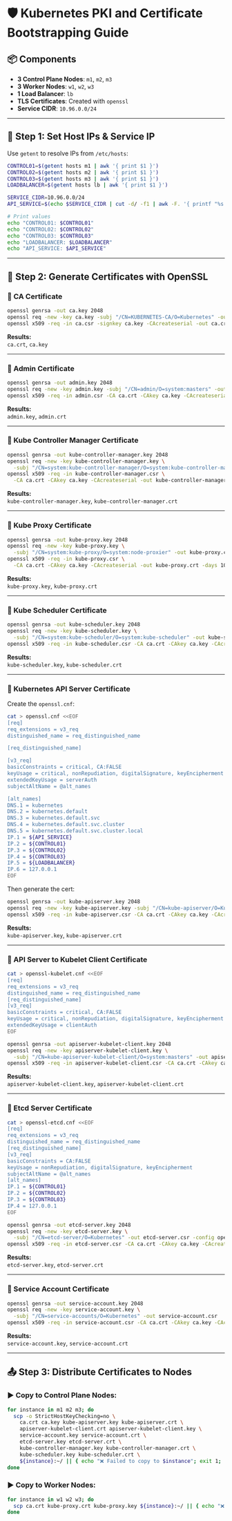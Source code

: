 # 🛡️ Kubernetes PKI and Certificate Bootstrapping Guide

## 📦 Components

- **3 Control Plane Nodes**: `m1`, `m2`, `m3`  
- **3 Worker Nodes**: `w1`, `w2`, `w3`  
- **1 Load Balancer**: `lb`  
- **TLS Certificates**: Created with `openssl`  
- **Service CIDR**: `10.96.0.0/24`  

---

## 🔧 Step 1: Set Host IPs & Service IP

Use `getent` to resolve IPs from `/etc/hosts`:

```bash
CONTROL01=$(getent hosts m1 | awk '{ print $1 }')
CONTROL02=$(getent hosts m2 | awk '{ print $1 }')
CONTROL03=$(getent hosts m3 | awk '{ print $1 }')
LOADBALANCER=$(getent hosts lb | awk '{ print $1 }')

SERVICE_CIDR=10.96.0.0/24
API_SERVICE=$(echo $SERVICE_CIDR | cut -d/ -f1 | awk -F. '{ printf "%s.%s.%s.1", $1, $2, $3 }')

# Print values
echo "CONTROL01: $CONTROL01"
echo "CONTROL02: $CONTROL02"
echo "CONTROL03: $CONTROL03"
echo "LOADBALANCER: $LOADBALANCER"
echo "API_SERVICE: $API_SERVICE"
```

---

## 🔐 Step 2: Generate Certificates with OpenSSL

### 🔸 CA Certificate

```bash
openssl genrsa -out ca.key 2048
openssl req -new -key ca.key -subj "/CN=KUBERNETES-CA/O=Kubernetes" -out ca.csr
openssl x509 -req -in ca.csr -signkey ca.key -CAcreateserial -out ca.crt -days 1000
```

**Results:**  
`ca.crt`, `ca.key`

---

### 🔸 Admin Certificate

```bash
openssl genrsa -out admin.key 2048
openssl req -new -key admin.key -subj "/CN=admin/O=system:masters" -out admin.csr
openssl x509 -req -in admin.csr -CA ca.crt -CAkey ca.key -CAcreateserial -out admin.crt -days 1000
```

**Results:**  
`admin.key`, `admin.crt`

---

### 🔸 Kube Controller Manager Certificate

```bash
openssl genrsa -out kube-controller-manager.key 2048
openssl req -new -key kube-controller-manager.key \
  -subj "/CN=system:kube-controller-manager/O=system:kube-controller-manager" -out kube-controller-manager.csr
openssl x509 -req -in kube-controller-manager.csr \
  -CA ca.crt -CAkey ca.key -CAcreateserial -out kube-controller-manager.crt -days 1000
```

**Results:**  
`kube-controller-manager.key`, `kube-controller-manager.crt`

---

### 🔸 Kube Proxy Certificate

```bash
openssl genrsa -out kube-proxy.key 2048
openssl req -new -key kube-proxy.key \
  -subj "/CN=system:kube-proxy/O=system:node-proxier" -out kube-proxy.csr
openssl x509 -req -in kube-proxy.csr \
  -CA ca.crt -CAkey ca.key -CAcreateserial -out kube-proxy.crt -days 1000
```

**Results:**  
`kube-proxy.key`, `kube-proxy.crt`

---

### 🔸 Kube Scheduler Certificate

```bash
openssl genrsa -out kube-scheduler.key 2048
openssl req -new -key kube-scheduler.key \
  -subj "/CN=system:kube-scheduler/O=system:kube-scheduler" -out kube-scheduler.csr
openssl x509 -req -in kube-scheduler.csr -CA ca.crt -CAkey ca.key -CAcreateserial -out kube-scheduler.crt -days 1000
```

**Results:**  
`kube-scheduler.key`, `kube-scheduler.crt`

---

### 🔸 Kubernetes API Server Certificate

Create the `openssl.cnf`:

```bash
cat > openssl.cnf <<EOF
[req]
req_extensions = v3_req
distinguished_name = req_distinguished_name

[req_distinguished_name]

[v3_req]
basicConstraints = critical, CA:FALSE
keyUsage = critical, nonRepudiation, digitalSignature, keyEncipherment
extendedKeyUsage = serverAuth
subjectAltName = @alt_names

[alt_names]
DNS.1 = kubernetes
DNS.2 = kubernetes.default
DNS.3 = kubernetes.default.svc
DNS.4 = kubernetes.default.svc.cluster
DNS.5 = kubernetes.default.svc.cluster.local
IP.1 = ${API_SERVICE}
IP.2 = ${CONTROL01}
IP.3 = ${CONTROL02}
IP.4 = ${CONTROL03}
IP.5 = ${LOADBALANCER}
IP.6 = 127.0.0.1
EOF
```

Then generate the cert:

```bash
openssl genrsa -out kube-apiserver.key 2048
openssl req -new -key kube-apiserver.key -subj "/CN=kube-apiserver/O=Kubernetes" -out kube-apiserver.csr -config openssl.cnf
openssl x509 -req -in kube-apiserver.csr -CA ca.crt -CAkey ca.key -CAcreateserial -out kube-apiserver.crt -extensions v3_req -extfile openssl.cnf -days 1000
```

**Results:**  
`kube-apiserver.key`, `kube-apiserver.crt`

---

### 🔸 API Server to Kubelet Client Certificate

```bash
cat > openssl-kubelet.cnf <<EOF
[req]
req_extensions = v3_req
distinguished_name = req_distinguished_name
[req_distinguished_name]
[v3_req]
basicConstraints = critical, CA:FALSE
keyUsage = critical, nonRepudiation, digitalSignature, keyEncipherment
extendedKeyUsage = clientAuth
EOF

openssl genrsa -out apiserver-kubelet-client.key 2048
openssl req -new -key apiserver-kubelet-client.key \
  -subj "/CN=kube-apiserver-kubelet-client/O=system:masters" -out apiserver-kubelet-client.csr -config openssl-kubelet.cnf
openssl x509 -req -in apiserver-kubelet-client.csr -CA ca.crt -CAkey ca.key -CAcreateserial -out apiserver-kubelet-client.crt -extensions v3_req -extfile openssl-kubelet.cnf -days 1000
```

**Results:**  
`apiserver-kubelet-client.key`, `apiserver-kubelet-client.crt`

---

### 🔸 Etcd Server Certificate

```bash
cat > openssl-etcd.cnf <<EOF
[req]
req_extensions = v3_req
distinguished_name = req_distinguished_name
[req_distinguished_name]
[v3_req]
basicConstraints = CA:FALSE
keyUsage = nonRepudiation, digitalSignature, keyEncipherment
subjectAltName = @alt_names
[alt_names]
IP.1 = ${CONTROL01}
IP.2 = ${CONTROL02}
IP.3 = ${CONTROL03}
IP.4 = 127.0.0.1
EOF

openssl genrsa -out etcd-server.key 2048
openssl req -new -key etcd-server.key \
  -subj "/CN=etcd-server/O=Kubernetes" -out etcd-server.csr -config openssl-etcd.cnf
openssl x509 -req -in etcd-server.csr -CA ca.crt -CAkey ca.key -CAcreateserial -out etcd-server.crt -extensions v3_req -extfile openssl-etcd.cnf -days 1000
```

**Results:**  
`etcd-server.key`, `etcd-server.crt`

---

### 🔸 Service Account Certificate

```bash
openssl genrsa -out service-account.key 2048
openssl req -new -key service-account.key \
  -subj "/CN=service-accounts/O=Kubernetes" -out service-account.csr
openssl x509 -req -in service-account.csr -CA ca.crt -CAkey ca.key -CAcreateserial -out service-account.crt -days 1000
```

**Results:**  
`service-account.key`, `service-account.crt`

---

## 📤 Step 3: Distribute Certificates to Nodes

### ▶️ Copy to **Control Plane Nodes**:

```bash
for instance in m1 m2 m3; do
  scp -o StrictHostKeyChecking=no \
    ca.crt ca.key kube-apiserver.key kube-apiserver.crt \
    apiserver-kubelet-client.crt apiserver-kubelet-client.key \
    service-account.key service-account.crt \
    etcd-server.key etcd-server.crt \
    kube-controller-manager.key kube-controller-manager.crt \
    kube-scheduler.key kube-scheduler.crt \
    ${instance}:~/ || { echo "❌ Failed to copy to $instance"; exit 1; }
done
```

### ▶️ Copy to **Worker Nodes**:

```bash
for instance in w1 w2 w3; do
  scp ca.crt kube-proxy.crt kube-proxy.key ${instance}:~/ || { echo "❌ Failed to copy to $instance"; exit 1; }
done
```
